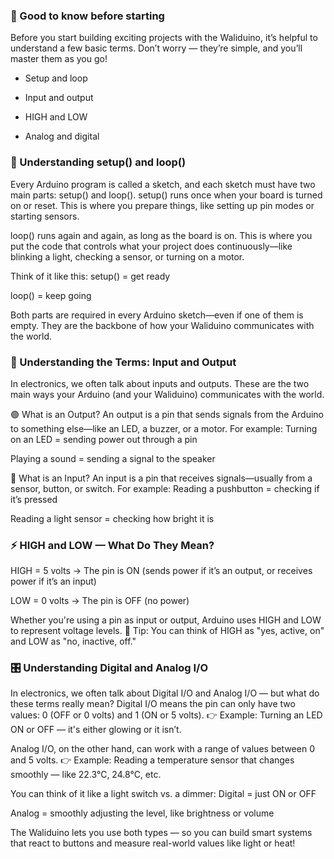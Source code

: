 ### 📘 Good to know before starting

Before you start building exciting projects with the Waliduino, it’s helpful to understand a few basic terms. Don’t worry — they’re simple, and you’ll master them as you go!

- Setup and loop

- Input and output

- HIGH and LOW

- Analog and digital


### 🔁 Understanding setup() and loop()

Every Arduino program is called a sketch, and each sketch must have two main parts: setup() and loop().
setup() runs once when your board is turned on or reset. This is where you prepare things, like setting up pin modes or starting sensors.


loop() runs again and again, as long as the board is on. This is where you put the code that controls what your project does continuously—like blinking a light, checking a sensor, or turning on a motor.


Think of it like this:
setup() = get ready


loop() = keep going


Both parts are required in every Arduino sketch—even if one of them is empty. They are the backbone of how your Waliduino communicates with the world.

### 🔌 Understanding the Terms: Input and Output
In electronics, we often talk about inputs and outputs. These are the two main ways your Arduino (and your Waliduino) communicates with the world.

🟢 What is an Output?
An output is a pin that sends signals from the Arduino to something else—like an LED, a buzzer, or a motor.
For example:
Turning on an LED = sending power out through a pin


Playing a sound = sending a signal to the speaker

🔵 What is an Input?
An input is a pin that receives signals—usually from a sensor, button, or switch.
For example:
Reading a pushbutton = checking if it’s pressed


Reading a light sensor = checking how bright it is


### ⚡ HIGH and LOW — What Do They Mean?
HIGH = 5 volts
 → The pin is ON (sends power if it’s an output, or receives power if it’s an input)


LOW = 0 volts
 → The pin is OFF (no power)


Whether you're using a pin as input or output, Arduino uses HIGH and LOW to represent voltage levels.
🧠 Tip: You can think of HIGH as "yes, active, on" and LOW as "no, inactive, off."

### 🎛️ Understanding Digital and Analog I/O
In electronics, we often talk about Digital I/O and Analog I/O — but what do these terms really mean?
Digital I/O means the pin can only have two values:
 0 (OFF or 0 volts) and 1 (ON or 5 volts).
 👉 Example: Turning an LED ON or OFF — it's either glowing or it isn’t.


Analog I/O, on the other hand, can work with a range of values between 0 and 5 volts.
 👉 Example: Reading a temperature sensor that changes smoothly — like 22.3°C, 24.8°C, etc.


You can think of it like a light switch vs. a dimmer:
Digital = just ON or OFF


Analog = smoothly adjusting the level, like brightness or volume


The Waliduino lets you use both types — so you can build smart systems that react to buttons and measure real-world values like light or heat!






